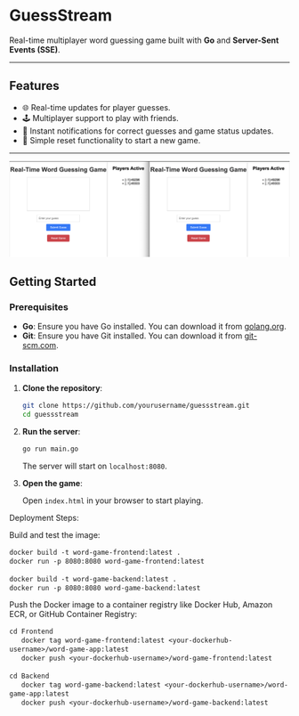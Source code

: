 # **GuessStream**

Real-time multiplayer word guessing game built with **Go** and **Server-Sent Events (SSE)**.

---

## **Features**

- 🌐 Real-time updates for player guesses.
- 🕹️ Multiplayer support to play with friends.
- 🎉 Instant notifications for correct guesses and game status updates.
- 🔄 Simple reset functionality to start a new game.

---

![Progress](./progress/Progress3.png)

## **Getting Started**

### Prerequisites

- **Go**: Ensure you have Go installed. You can download it from [golang.org](https://golang.org/dl/).
- **Git**: Ensure you have Git installed. You can download it from [git-scm.com](https://git-scm.com/).

### Installation

1. **Clone the repository**:

   ```sh
   git clone https://github.com/yourusername/guessstream.git
   cd guessstream
   ```

2. **Run the server**:

   ```sh
   go run main.go
   ```

   The server will start on `localhost:8080`.

3. **Open the game**:

   Open `index.html` in your browser to start playing.

Deployment Steps:

Build and test the image:

```
docker build -t word-game-frontend:latest .
docker run -p 8080:8080 word-game-frontend:latest

docker build -t word-game-backend:latest .
docker run -p 8080:8080 word-game-backend:latest
```

Push the Docker image to a container registry like Docker Hub, Amazon ECR, or GitHub Container Registry:

```
cd Frontend
   docker tag word-game-frontend:latest <your-dockerhub-username>/word-game-app:latest
   docker push <your-dockerhub-username>/word-game-frontend:latest

cd Backend
   docker tag word-game-backend:latest <your-dockerhub-username>/word-game-app:latest
   docker push <your-dockerhub-username>/word-game-backend:latest
```
